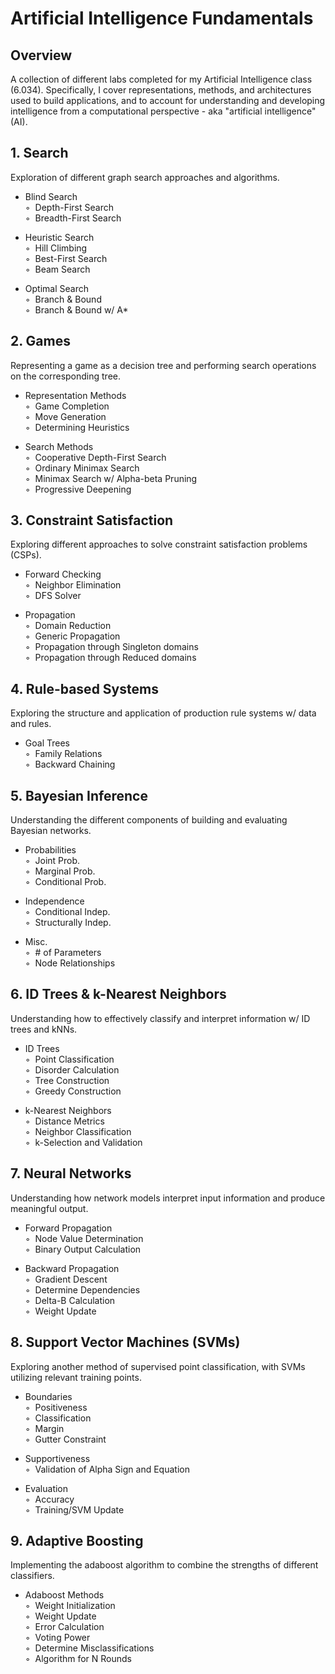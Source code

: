 # Artificial Intelligence Fundamentals

## Overview
A collection of different labs completed for my Artificial Intelligence class (6.034). Specifically, I cover representations, methods, and architectures used to build applications, and to account for understanding and developing intelligence from a computational perspective - aka "artificial intelligence" (AI).

## 1. Search
Exploration of different graph search approaches and algorithms.

* Blind Search  
◦&nbsp; Depth-First Search  
◦&nbsp; Breadth-First Search
    
* Heuristic Search  
◦&nbsp; Hill Climbing  
◦&nbsp; Best-First Search  
◦&nbsp; Beam Search   

* Optimal Search  
◦&nbsp; Branch & Bound  
◦&nbsp; Branch & Bound w/ A*  

## 2. Games
Representing a game as a decision tree and performing search operations on the corresponding tree.

* Representation Methods  
◦&nbsp; Game Completion  
◦&nbsp; Move Generation  
◦&nbsp; Determining Heuristics  

* Search Methods  
◦&nbsp; Cooperative Depth-First Search  
◦&nbsp; Ordinary Minimax Search  
◦&nbsp; Minimax Search w/ Alpha-beta Pruning  
◦&nbsp; Progressive Deepening  

## 3. Constraint Satisfaction
Exploring different approaches to solve constraint satisfaction problems (CSPs).

* Forward Checking  
◦&nbsp; Neighbor Elimination  
◦&nbsp; DFS Solver  

* Propagation  
◦&nbsp; Domain Reduction  
◦&nbsp; Generic Propagation  
◦&nbsp; Propagation through Singleton domains  
◦&nbsp; Propagation through Reduced domains  

## 4. Rule-based Systems
Exploring the structure and application of production rule systems w/ data and rules.

* Goal Trees  
◦&nbsp; Family Relations  
◦&nbsp; Backward Chaining  

## 5. Bayesian Inference
Understanding the different components of building and evaluating Bayesian networks.

* Probabilities  
◦&nbsp; Joint Prob.  
◦&nbsp; Marginal Prob.  
◦&nbsp; Conditional Prob.  

* Independence  
◦&nbsp; Conditional Indep.  
◦&nbsp; Structurally Indep.  

* Misc.  
◦&nbsp; # of Parameters  
◦&nbsp; Node Relationships  

## 6. ID Trees & k-Nearest Neighbors
Understanding how to effectively classify and interpret information w/ ID trees and kNNs.

* ID Trees  
◦&nbsp; Point Classification  
◦&nbsp; Disorder Calculation  
◦&nbsp; Tree Construction  
◦&nbsp; Greedy Construction  

* k-Nearest Neighbors  
◦&nbsp; Distance Metrics  
◦&nbsp; Neighbor Classification  
◦&nbsp; k-Selection and Validation  

## 7. Neural Networks
Understanding how network models interpret input information and produce meaningful output.

* Forward Propagation  
◦&nbsp; Node Value Determination  
◦&nbsp; Binary Output Calculation  

* Backward Propagation  
◦&nbsp; Gradient Descent  
◦&nbsp; Determine Dependencies  
◦&nbsp; Delta-B Calculation  
◦&nbsp; Weight Update  

## 8. Support Vector Machines (SVMs)
Exploring another method of supervised point classification, with SVMs utilizing relevant training points.

* Boundaries  
◦&nbsp; Positiveness  
◦&nbsp; Classification  
◦&nbsp; Margin  
◦&nbsp; Gutter Constraint  

* Supportiveness  
◦&nbsp; Validation of Alpha Sign and Equation  

* Evaluation  
◦&nbsp; Accuracy  
◦&nbsp; Training/SVM Update  

## 9. Adaptive Boosting
Implementing the adaboost algorithm to combine the strengths of different classifiers.

* Adaboost Methods  
◦&nbsp; Weight Initialization  
◦&nbsp; Weight Update  
◦&nbsp; Error Calculation  
◦&nbsp; Voting Power  
◦&nbsp; Determine Misclassifications  
◦&nbsp; Algorithm for N Rounds

